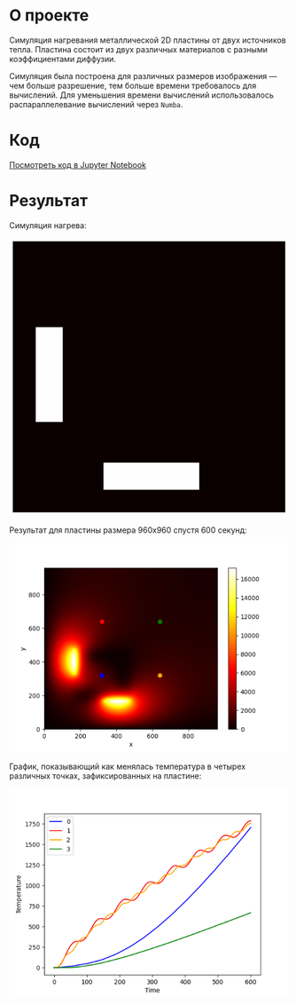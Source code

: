 # О проекте

Симуляция нагревания металлической 2D пластины от двух источников тепла. Пластина состоит из двух различных материалов с разными коэффициентами диффузии.

Симуляция была построена для различных размеров изображения — чем больше разрешение, тем больше времени требовалось для вычислений. Для уменьшения времени вычислений использовалось распараллелевание вычислений через `Numba`.

# Код

[Посмотреть код в Jupyter Notebook](heat_transfer.ipynb)

# Результат

Симуляция нагрева:

![img.png](images/heat_transfer-with-loop.gif)

Результат для пластины размера 960x960 спустя 600 секунд:

![img.png](images/T_for_960.png)

График, показывающий как менялась температура в четырех различных точках, зафиксированных на пластине:

![img.png](images/point_values_for_960.png)